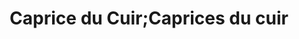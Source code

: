 ---
title: "Caprice du Cuir;Caprices du cuir"
url: /bretigny-sur-orge/caprice-du-cuir-caprices-du-cuir/
shop: Modehaus
---